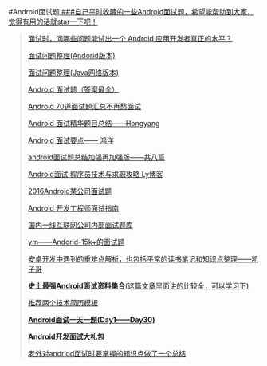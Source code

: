 #Android面试题<a href="" target="_blank">
###自己平时收藏的一些Android面试题，希望能帮助到大家，觉得有用的话就star一下吧！
>
><a href="https://www.zhihu.com/question/19765032/answer/74361190?group_id=654385507203747840" target="_blank">面试时，问哪些问题能试出一个 Android 应用开发者真正的水平？</a>
>
><a href="http://imxie.cc/2015/11/12/%E9%9D%A2%E8%AF%95%E9%97%AE%E9%A2%98%E6%95%B4%E7%90%86Andorid%E7%89%88%E6%9C%AC/" target="_blank">面试问题整理(Andorid版本)
>
><a href="http://imxie.cc/2015/11/10/%E9%9D%A2%E8%AF%95%E9%97%AE%E9%A2%98%E6%95%B4%E7%90%86%EF%BC%88Java%E7%BD%91%E7%BB%9C%E7%89%88%E6%9C%AC%EF%BC%89/" target="_blank">面试问题整理(Java网络版本)
>
><a href="http://www.jobui.com/mianshiti/it/android/2682/" target="_blank">Android 面试题（答案最全）
>
><a href="http://www.cnblogs.com/kakafra/archive/2012/09/29/2708446.html" target="_blank">Android 70道面试题汇总不再愁面试
>
><a href="http://blog.csdn.net/lmj623565791/article/details/24015867/" target="_blank">Android 面试精华题目总结——Hongyang
>
><a href="http://mp.weixin.qq.com/s?__biz=MzAxMTI4MTkwNQ==&mid=2650820648&idx=1&sn=cb9ee924f2ded3358dd6c256803cc687&scene=23&srcid=0729WL1vtGGKGNKGnLiLTuyK#rd" target="_blank">Android 面试要点—— 鸿洋
>
><a href="http://blog.csdn.net/superjunjin/article/category/1192401" target="_blank">android面试题总结加强再加强版——共八篇
>
><a href="http://www.yunsouvip.com/archives/tag/androidinterview" target="_blank">Android面试 程序员技术与求职攻略 Ly博客
>
><a href="http://blog.csdn.net/jdsjlzx/article/details/51201925" target="_blank">2016Android某公司面试题
>
><a href="http://www.diycode.cc/wiki/androidinterview" target="_blank">Android 开发工程师面试指南
>
><a href="https://github.com/JackyAndroid/AndroidInterview-Q-A/blob/master/README-CN.md" target="_blank">国内一线互联网公司内部面试题库
>
><a href="http://blog.csdn.net/cym492224103/article/details/38417927" target="_blank">ym——Andorid-15k+的面试题
>
><a href="https://github.com/ZhaoKaiQiang/AndroidDifficultAnalysis" target="_blank">安卓开发中遇到的重难点解析，也包括平常的读书笔记和知识点整理——凯子哥
>
>**<a href="http://www.jianshu.com/p/d1efe2f31b6d" target="_blank">史上最强Android面试资料集合**(这篇文章里面讲的比较全，可以学习下)
>
><a href="http://j.codekk.com/blogs/detail/5705bcdf4a38205862ef476f" target="_blank">推荐两个技术简历模板
>
><a href="http://www.jianshu.com/users/f9fbc7a39b36/latest_articles" target="_blank">**Android面试一天一题(Day1——Day30)**
>
><a href="https://github.com/hujiaweibujidao/AndroidInterviews" target="_blank">**Android开发面试大礼包**
>
><a href="https://github.com/boredream/Android-Common-Interview-Questions" target="_blank">老外对andriod面试时要掌握的知识点做了一个总结
